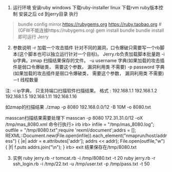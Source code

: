 1. 运行环境
安装ruby 
windows 下载ruby-installer
linux 下载rvm ruby版本控制
安装之后
cd 到jerry目录
执行
> bundle config mirror.https://rubygems.org https://ruby.taobao.org   # (GFW不能连接https://rubygems.org)
> gem install bundle 
> bundle install
即可运行 Jerry

2. 参数说明
-r  加载一个攻击插件   针对不同的漏洞，口令爆破只需要写一个rb脚本(这个脚本也可以独立运行针对一个目标)。 Jerry.rb负责加载脚本批量跑
-i  ip字典。zmap 扫描结果保存的文件。
-u  username 字典(如果加载的攻击插件是弱口令爆破类， 需要这个参数， 漏洞利用类 不需要)
-p  password 字典(如果加载的攻击插件是弱口令爆破类， 需要这个参数， 漏洞利用类 不需要)
－t 线程数量

注:
-i ip字典， 只支持端口扫描软件扫描结果。
格式 :
192.168.1.1
192.168.1.2
192.168.1.5
192.168.1.11
192.168.1.16

如zmap的扫描结果
./zmap -p 8080 192.168.0.0/12 -B 10M -o 8080.txt

masscan扫描结果需要处理下
masscan -p 8080 172.31.31.0/12 -oX /tmp/mas_8080.xml
命令行执行> irb
irb> infile = "/tmp/mas_8080.log"; outfile = "/tmp/8080.txt";require 'rexml/document';addrs = []; REXML::Document.new(File.open(infile)).each_element("nmaprun/host/address") { |e| addr = e.attributes['addr']; addrs << addr}; File.open(outfile,"w") { |f| f.puts addrs.join("\n"); }
irb> exit
结果保存在/tmp/8080.txt 

3. 实例
ruby jerry.rb -r tomcat.rb -i /tmp/8080.txt -t 20
ruby jerry.rb -r ssh_login.rb -i /tmp/22.txt -u /tmp/user.txt -p /tmp/pass.txt -t 50
